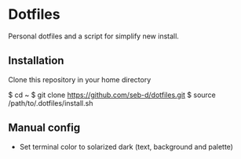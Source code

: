 # Dotfiles

Personal dotfiles and a script for simplify new install.

## Installation


Clone this repository in your home directory

$ cd ~
$ git clone https://github.com/seb-d/dotfiles.git
$ source /path/to/.dotfiles/install.sh


## Manual config


- Set terminal color to solarized dark (text, background and palette)

